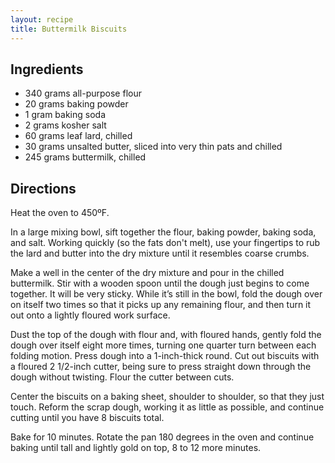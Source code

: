 ```yaml
---
layout: recipe
title: Buttermilk Biscuits
---
```


## Ingredients

* 340 grams all-purpose flour
* 20 grams baking powder
* 1 gram baking soda
* 2 grams kosher salt
* 60 grams leaf lard, chilled
* 30 grams unsalted butter, sliced into very thin pats and chilled
* 245 grams buttermilk, chilled

## Directions

Heat the oven to 450ºF.

In a large mixing bowl, sift together the flour, baking powder, baking soda, and salt. Working quickly (so the fats don't melt), use your fingertips to rub the lard and butter into the dry mixture until it resembles coarse crumbs.

Make a well in the center of the dry mixture and pour in the chilled buttermilk. Stir with a wooden spoon until the dough just begins to come together. It will be very sticky. While it’s still in the bowl, fold the dough over on itself two times so that it picks up any remaining flour, and then turn it out onto a lightly floured work surface.

Dust the top of the dough with flour and, with floured hands, gently fold the dough over itself eight more times, turning one quarter turn between each folding motion. Press dough into a 1-inch-thick round. Cut out biscuits with a floured 2 1/2-inch cutter, being sure to press straight down through the dough without twisting. Flour the cutter between cuts.

Center the biscuits on a baking sheet, shoulder to shoulder, so that they just touch. Reform the scrap dough, working it as little as possible, and continue cutting until you have 8 biscuits total.

Bake for 10 minutes. Rotate the pan 180 degrees in the oven and continue baking until tall and lightly gold on top, 8 to 12 more minutes. 
